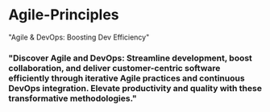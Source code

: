 # Agile-Principles
"Agile &amp; DevOps: Boosting Dev Efficiency"

### **"Discover Agile and DevOps: Streamline development, boost collaboration, and deliver customer-centric software efficiently through iterative Agile practices and continuous DevOps integration. Elevate productivity and quality with these transformative methodologies."**
